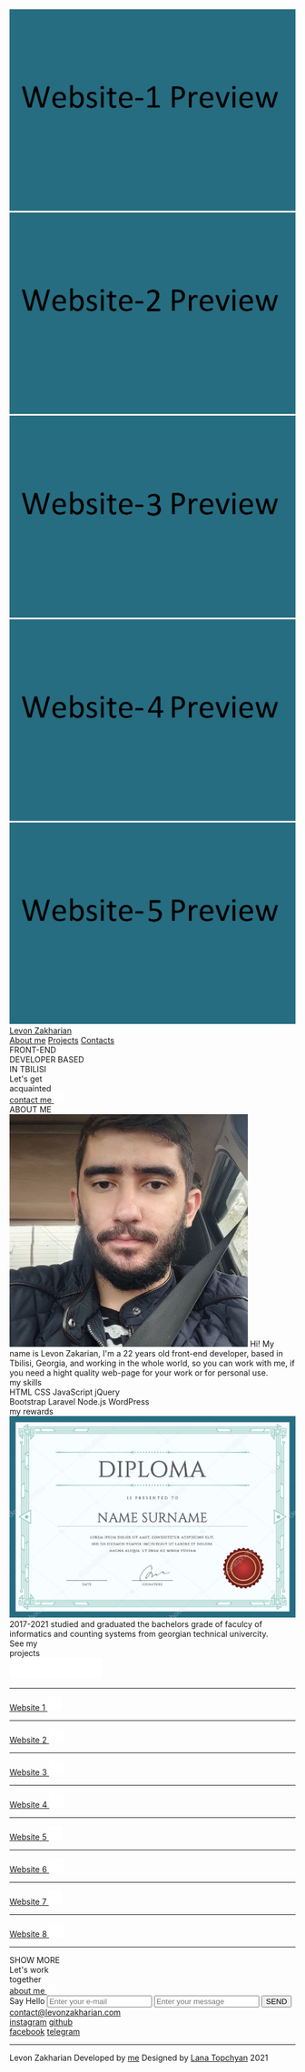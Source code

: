 <!DOCTYPE html>
<html lang="en">
<head>
    <meta charset="UTF-8">
    <meta http-equiv="X-UA-Compatible" content="IE=edge">
    <meta name="viewport" content="width=device-width, initial-scale=1.0">
    <title>Levon Zakharian</title>
    <!--Inter font-->
    <link rel="preconnect" href="https://fonts.googleapis.com">
    <link rel="preconnect" href="https://fonts.gstatic.com" crossorigin>
    <link href="https://fonts.googleapis.com/css2?family=Inter:wght@400;500&display=swap" rel="stylesheet">
    <!--/Inter font-->
    <!--Animation script files-->
    <link rel="stylesheet" href="css/style.css">
    <!--End of animation script files-->
</head>
<body>
    <div id="preview-block-1" class="display-none preview">
        <img class="preview-image" src="img/website-1-preview.png" alt="">
    </div>
    <div id="preview-block-2" class="display-none preview">
        <img class="preview-image" src="img/website-2-preview.png" alt="">
    </div>
    <div id="preview-block-3" class="display-none preview">
        <img class="preview-image" src="img/website-3-preview.png" alt="">
    </div>
    <div id="preview-block-4" class="display-none preview">
        <img class="preview-image" src="img/website-4-preview.png" alt="">
    </div>
    <div id="preview-block-5" class="display-none preview">
        <img class="preview-image" src="img/website-5-preview.png" alt="">
    </div>
    <div class="animation" id="animation">
        <!--header-->
        <div class="header">
            <a href="/" class="logo cursor-pointer">Levon Zakharian</a>
            <div class="menu-btns">
                <a href="#about" class="menu-btn scrolls cursor-pointer">About me</a>
                <a href="#projects" class="menu-btn scrolls cursor-pointer">Projects</a>
                <a href="#contacts" class="menu-btn scrolls cursor-pointer">Contacts</a>
            </div>
        </div>
        <!-- /.header -->
        <div class="main-texts">
            <div class="tx1 text-wrapper">
                    <span class="main-text text">FRONT-END</span>
            </div>
            <div class="tx2 text-wrapper">
                <span class="main-text text">DEVELOPER BASED</span>
            </div>
            <div class="tx3 text-wrapper">
                <span class="main-text text">IN TBILISI</span>
            </div>
        </div>
        <!-- /.main-texts -->
    </div>
    <!-- /.animation(header) -->
    <div class="main-content">
            <div class="about" id="about">
                <div class="about-header element-animation">
                    <div class="about-texts">
                        <div class="abtx1">
                            <span class="about-text">Let's get</span>
                        </div>
                        <!-- /.abtx1 -->
                        <div class="abtx2">
                            <span class="about-text">acquainted</span>
                        </div>
                        <!-- /.abtx2 -->
                    </div>
                    <div class="about-button">
                        <a href="#contacts" class="about-more scrolls">contact me
                            <img src="img/arrow-about.png" alt="" class="about-arrow">
                        </a>
                    </div>
                </div>
                <div class="about-content">
                    <div class="about-me element-animation">
                        <span class="about-me-title">ABOUT ME</span>
                        <div class="about-me-img"><img class="my-photo" src="img/my-photo.png" alt="">
                            <span class="about-me-text">Hi! My name is Levon Zakarian, I'm a 22 years old front-end developer, based in Tbilisi, Georgia, and working in the whole world, so you can work with me, if you need a hight quality web-page for your work or for personal use.</span>
                        </div>
                    </div>
                    <!-- /.about-me -->
                    <div class="my-skills element-animation">
                        <span class="about-me-title">my skills</span>
                        <div class="skills">
                            <div class="skill-list">
                                <span class="skill">HTML</span>
                                <span class="skill sm">CSS</span>
                                <span class="skill sm">JavaScript</span>
                                <span class="skill sm">jQuery</span>
                            </div>
                            <div class="skill-list slr">
                                <span class="skill">Bootstrap</span>
                                <span class="skill sm">Laravel</span>
                                <span class="skill sm">Node.js</span>
                                <span class="skill sm">WordPress</span>
                            </div>
                        </div>
                    </div>
                    <!-- /.my-skills -->
                    <div class="my-rewards element-animation">
                        <span class="about-me-title">my rewards</span>
                        <div class="about-me-img"><img class="diploma" src="img/diploma.jpg" alt="">
                            <div class="about-me-text">
                                <span class="reward-years">2017-2021</span>
                                <span class="rwrddb">studied and graduated the bachelors grade of faculcy of informatics and counting systems from georgian technical univercity.</span>
                            </div>
                        </div>
                    </div>
                    <!-- /.my-rewards -->
                </div>
                <!-- /.about-content -->
            </div>
            <!-- /.about -->
            <div class="projects" id="projects">
                <div class="about-texts element-animation">
                    <div class="prjct1">
                        <span class="about-text">See my</span>
                    </div>
                    <!-- /.abtx1 -->
                    <div class="prjct2">
                        <span class="about-text">projects</span>
                    </div>
                    <!-- /.abtx2 -->
                </div>
                <div class="github element-animation">
                    <a href="https://github.com/levon925">
                        <img class="github-image cursor-pointer" src="img/github.png" alt="">
                    </a>
                </div>
                <div class="websites">
                    <hr class="website-hr element-animation">
                    <div class="website element-animation">
                        <a href="#" class="wbst">
                            <div id="preview-1" class="website-link preview-1">
                                <span class="website-link-text">
                                    Website 1
                                    <img class="open-site-arrow" src="img/website-arrow.png" alt="">
                                </span>
                            </div>
                        </a>
                    </div>
                    <hr class="website-hr element-animation">
                    <div class="website element-animation">
                        <a href="#" class="wbst">
                            <div id="preview-2" class="website-link prebiew-2">
                                <span class="website-link-text">
                                    Website 2
                                    <img class="open-site-arrow" src="img/website-arrow.png" alt="">
                                </span>
                            </div>
                        </a>
                    </div>
                    <hr class="website-hr element-animation">
                    <div class="website element-animation">
                        <a href="#" class="wbst">
                            <div id="preview-3" class="website-link preview-3">
                                <span class="website-link-text">
                                    Website 3
                                    <img class="open-site-arrow" src="img/website-arrow.png" alt="">
                                </span>
                            </div>
                        </a>
                    </div>
                    <hr class="website-hr element-animation">
                    <div class="website element-animation">
                        <a href="#" class="wbst">
                            <div id="preview-4" class="website-link preview-4">
                                <span class="website-link-text">
                                    Website 4
                                    <img class="open-site-arrow" src="img/website-arrow.png" alt="">
                                </span>
                            </div>
                        </a>
                    </div>
                    <hr class="website-hr element-animation">
                    <div class="website element-animation">
                        <a href="#" class="wbst">
                            <div id="preview-5" class="website-link preview-5">
                                <span class="website-link-text">
                                    Website 5
                                    <img class="open-site-arrow" src="img/website-arrow.png" alt="">
                                </span>
                            </div>
                        </a>  
                    </div>
                    <hr class="website-hr element-animation">
                    <div class="display-none" id="block1">
                        <div class="website element-animation">
                            <a href="#" class="wbst">
                                <div id="preview-5" class="website-link preview-5">
                                    <span class="website-link-text">
                                        Website 6
                                        <img class="open-site-arrow" src="img/website-arrow.png" alt="">
                                    </span>
                                </div>
                            </a>  
                        </div>
                        <hr class="website-hr element-animation">
                        <div class="website element-animation">
                            <a href="#" class="wbst">
                                <div id="preview-5" class="website-link preview-5">
                                    <span class="website-link-text">
                                        Website 7
                                        <img class="open-site-arrow" src="img/website-arrow.png" alt="">
                                    </span>
                                </div>
                            </a>  
                        </div>
                        <hr class="website-hr element-animation">
                        <div class="website element-animation">
                            <a href="#" class="wbst">
                                <div id="preview-5" class="website-link preview-5">
                                    <span class="website-link-text">
                                        Website 8
                                        <img class="open-site-arrow" src="img/website-arrow.png" alt="">
                                    </span>
                                </div>
                            </a>  
                        </div>
                        <hr class="website-hr element-animation">
                    </div>
                </div>
                <div class="show-more element-animation" id="show-more">
                    <a class="show-more-button cursor-pointer">
                        SHOW MORE
                    </a>
                </div>
            </div>
            <!-- /.projects -->
            <div class="footer element-animation" id="contacts">
                <div class="about-texts element-animation">
                    <div class="ftr1">
                        <span class="about-text">Let's work</span>
                    </div>
                    <!-- /.abtx1 -->
                    <div class="ftr2">
                        <span class="about-text">together</span>
                    </div>
                    <!-- /.abtx2 -->
                </div>
                <div class="contact-me element-animation">
                    <a href="#about" class="about-more scrolls">about me
                        <img src="img/arrow-about.png" alt="" class="about-arrow">
                    </a>
                </div>
                <div class="contact">
                    <div class="say-hello element-animation">
                        <span class="hello-text">Say Hello</span>
                        <input name="e-mail" class="input inpt cursor-text e-mail" type="email" placeholder="Enter your e-mail" required>
                        <input name="message" class="input cursor-text message" type="text" placeholder="Enter your message" required>
                        <button href="#" class="send-button cursor-pointer" id="send">SEND</button>
                    </div>
                    <div class="social-media element-animation">
                        <span class="contact-mail"><a class="cursor-pointer" href="mailto:contact@levonzakharian.com">contact@levonzakharian.com</a></span>
                        <div class="social">
                            <div class="social-position1">
                                <div class="social-block">
                                    <span class="media m1"><a class="media cursor-pointer" href="https://www.instagram.com/levon925/">instagram</a></span>
                                    <span class="media m2"><a class="media cursor-pointer" href="https://github.com/levon925">github</a></span>
                                </div>
                            </div>
                            <div class="social-position2">
                                <div class="social-block scml">
                                    <span class="media m1"><a class="media cursor-pointer" href="https://www.facebook.com/levon.zaxarian.1">facebook</a></span>
                                    <span class="media m2"><a class="media cursor-pointer" href="https://t.me/PAGE_FAULT_IN_NONPAGED_AREA">telegram</a></span>
                                </div>
                            </div>
                        </div>
                    </div>
                </div>
            </div> 
            <a href="#animation" class="scroll-up scrolls cursor-pointer" id="scrolling-up"><div class="circle cursor-pointer"></div></a>
            <!-- /.footer -->
            <div class="real-footer element-animation">
                <hr class="footer-hr">
                <div class="footer-texts">
                    <span class="footer-text2">Levon Zakharian</span>
                    <span class="footer-text">Developed by <a class="footer-link cursor-pointer" href="https://www.facebook.com/levon.zaxarian.1">me</a></span>
                    <span class="footer-text">Designed by <a class="footer-link cursor-pointer" href="https://www.behance.net/lanatopchy9fcc">Lana Topchyan</a></span>
                    <span class="footer-text">2021</span>
                </div>
            </div>  
    </div>
    <!--preview-->
    <script src="js/preview.js"></script>
    <!--preview-end-->
    <!--scroll-->
    <script src="js/scroll.js"></script>
    <!--scroll-end-->
    <script src="js/element-animation.js"></script>
    <!--Animation-->
    <script src="js/three.min.js"></script>
    <script src="js/vanta.net.min.js"></script>
    <script src="js/animation.js"></script>
    <!--Animation-end-->
    <!--scroll-up-->
    <script src="js/scrolling-up.js"></script>
    <!--scroll-up-end-->
    <!--jquery-->
    <script src="https://code.jquery.com/jquery-1.12.4.js" integrity="sha256-Qw82+bXyGq6MydymqBxNPYTaUXXq7c8v3CwiYwLLNXU=" crossorigin="anonymous"></script>
    <!--jquery-end-->
    <!--more content-->
    <script src="js/more-content.js"></script>
    <!--more content end-->
    <script src="js/form.js"></script>
</body>
</html>
